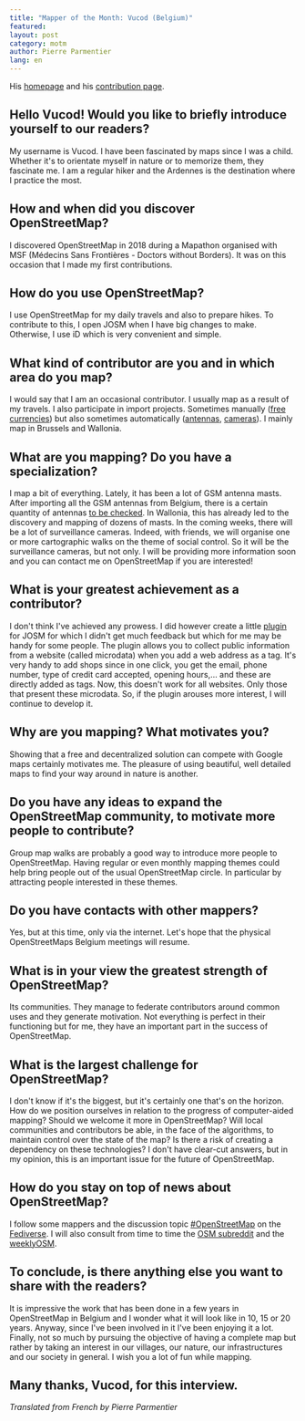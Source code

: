 ```yaml
---
title: "Mapper of the Month: Vucod (Belgium)"
featured:
layout: post
category: motm
author: Pierre Parmentier
lang: en
---
```


His [homepage](https://www.openstreetmap.org/user/Vucod) and his [contribution page](https://hdyc.neis-one.org/?Vucod).

## Hello Vucod! Would you like to briefly introduce yourself to our readers?

My username is Vucod. I have been fascinated by maps since I was a child. Whether it's to orientate myself in nature or to memorize them, they fascinate me. I am a regular hiker and the Ardennes is the destination where I practice the most.

## How and when did you discover OpenStreetMap?

I discovered OpenStreetMap in 2018 during a Mapathon organised with MSF (Médecins Sans Frontières - Doctors without Borders). It was on this occasion that I made my first contributions.

## How do you use OpenStreetMap?

I use OpenStreetMap for my daily travels and also to prepare hikes. To contribute to this, I open JOSM when I have big changes to make. Otherwise, I use iD which is very convenient and simple.

## What kind of contributor are you and in which area do you map?

I would say that I am an occasional contributor. I usually map as a result of my travels. I also participate in import projects. Sometimes manually ([free currencies](https://wiki.openstreetmap.org/wiki/User:Vucod/Local_currencies_in_Belgium)) but also sometimes automatically ([antennas](https://wiki.openstreetmap.org/wiki/Import/Catalogue/ibpt_belgium_antennas), [cameras](https://wiki.openstreetmap.org/wiki/Import/Catalogue/sous-surveillance.net)). I mainly map in Brussels and Wallonia. 

## What are you mapping? Do you have a specialization?

I map a bit of everything. Lately, it has been a lot of GSM antenna masts. After importing all the GSM antennas from Belgium, there is a certain quantity of antennas [to be checked](https://maproulette.org/browse/challenges/13467). In Wallonia, this has already led to the discovery and mapping of dozens of masts. In the coming weeks, there will be a lot of surveillance cameras. Indeed, with friends, we will organise one or more cartographic walks on the theme of social control. So it will be the surveillance cameras, but not only. I will be providing more information soon and you can contact me on OpenStreetMap if you are interested!

## What is your greatest achievement as a contributor?

I don't think I've achieved any prowess. I did however create a little [plugin](https://gitlab.com/vucod/microdata-scraping) for JOSM for which I didn't get much feedback but which for me may be handy for some people. The plugin allows you to collect public information from a website (called microdata) when you add a web address as a tag. It's very handy to add shops since in one click, you get the email, phone number, type of credit card accepted, opening hours,… and these are directly added as tags. Now, this doesn't work for all websites. Only those that present these microdata. So, if the plugin arouses more interest, I will continue to develop it.

## Why are you mapping? What motivates you?

Showing that a free and decentralized solution can compete with Google maps certainly motivates me. The pleasure of using beautiful, well detailed maps to find your way around in nature is another.

## Do you have any ideas to expand the OpenStreetMap community, to motivate more people to contribute?

Group map walks are probably a good way to introduce more people to OpenStreetMap. Having regular or even monthly mapping themes could help bring people out of the usual OpenStreetMap circle. In particular by attracting people interested in these themes.

## Do you have contacts with other mappers?

Yes, but at this time, only via the internet. Let's hope that the physical OpenStreetMaps Belgium meetings will resume.

## What is in your view the greatest strength of OpenStreetMap?

Its communities. They manage to federate contributors around common uses and they generate motivation. Not everything is perfect in their functioning but for me, they have an important part in the success of OpenStreetMap.

## What is the largest challenge for OpenStreetMap?

I don't know if it's the biggest, but it's certainly one that's on the horizon. How do we position ourselves in relation to the progress of computer-aided mapping? Should we welcome it more in OpenStreetMap? Will local communities and contributors be able, in the face of the algorithms, to maintain control over the state of the map? Is there a risk of creating a dependency on these technologies? I don't have clear-cut answers, but in my opinion, this is an important issue for the future of OpenStreetMap.

## How do you stay on top of news about OpenStreetMap?

I follow some mappers and the discussion topic [#OpenStreetMap](https://framapiaf.org/tags/openstreetmaps) on the [Fediverse](https://fediverse.party/en/fediverse). I will also consult from time to time the [OSM subreddit](https://www.reddit.com/r/openstreetmap/) and the [weeklyOSM](http://weeklyosm.eu/).

## To conclude, is there anything else you want to share with the readers?

It is impressive the work that has been done in a few years in OpenStreetMap in Belgium and I wonder what it will look like in 10, 15 or 20 years. Anyway, since I've been involved in it I've been enjoying it a lot. Finally, not so much by pursuing the objective of having a complete map but rather by taking an interest in our villages, our nature, our infrastructures and our society in general. I wish you a lot of fun while mapping.

## Many thanks, Vucod, for this interview.

*Translated from French by Pierre Parmentier*
